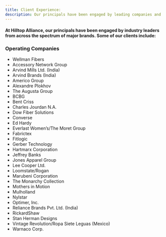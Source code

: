 ```yaml
---
title: Client Experience:
description: Our principals have been engaged by leading companies and associations.
---
```


#### At Hilltop Alliance, our principals have been engaged by industry leaders from across the spectrum of major brands. Some of our clients include: 

### Operating Companies
+ Wellman Fibers
+ Accessory Network Group
+ Arvind Mills Ltd. (India)
+ Arvind Brands (India)
+ Americo Group
+ Alexandre Plokhov
+ The Augusta Group
+ BCBG
+ Bent Criss
+ Charles Jourdan N.A.
+ Dow Fiber Solutions
+ Converse
+ Ed Hardy
+ Everlast Women’s/The Moret Group
+ Fabrictex
+ Fitlogic
+ Gerber Technology
+ Hartmarx Corporation
+ Jeffrey Banks
+ Jones Apparel Group
+ Lee Cooper Ltd.
+ Loomstate/Rogan
+ Marubeni Corporation
+ The Monarchy Collection
+ Mothers in Motion
+ Mulholland
+ Nylstar
+ Optimer, Inc.
+ Reliance Brands Pvt. Ltd. (India)
+ RickardShaw
+ Stan Herman Designs
+ Vintage Revolution/Ropa Siete Leguas (Mexico)
+ Warnaco Corp.

